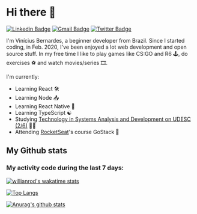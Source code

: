 # Hi there 👋

[![Linkedin Badge](https://img.shields.io/badge/-LinkedIn-blue?style=flat-square&logo=Linkedin&logoColor=white)](https://www.linkedin.com/in/vinicius-bernardes-santos/)
[![Gmail Badge](https://img.shields.io/badge/-vinicius.bernardesds@gmail.com-d14836?style=flat&logo=Gmail&logoColor=white)](mailto:vinicius.bernardesds@gmail.com)
[![Twitter Badge](https://img.shields.io/twitter/url?label=Twitter&style=social&url=https%3A%2F%2Ftwitter.com%2FViniciusbern7)](https://twitter.com/Viniciusbern7)

I'm Vinícius Bernardes, a beginner developer from Brazil. Since I started coding, in Feb. 2020, I've been enjoyed a lot web development and open source stuff. In my free time I like to play games like CS:GO and R6 🕹, do exercises ⚽ and watch movies/series 🎞.

I'm currently:
- Learning React 🛠
- Learning Node 📤
- Learning React Native 📱
- Learning TypeScript ☯
- Studying [Technology in Systems Analysis and Development on UDESC (2/6)](https://www.udesc.br/cct/tads) 👨‍🎓
- Attending [RocketSeat](https://rocketseat.com.br/)'s course GoStack 🚀


## My Github stats

### My activity code during the last 7 days:

[![willianrod's wakatime stats](https://github-readme-stats.vercel.app/api/wakatime?username=viniciusbe)](https://wakatime.com/@viniciusbe)

[![Top Langs](https://github-readme-stats.vercel.app/api/top-langs/?username=viniciusbe&layout=compact&theme=shades-of-purple)](https://github.com/anuraghazra/github-readme-stats)

[![Anurag's github stats](https://github-readme-stats.vercel.app/api?username=viniciusbe&show_icons=true&theme=shades-of-purple)](https://github.com/anuraghazra/github-readme-stats)





